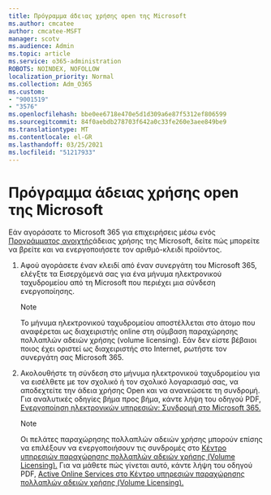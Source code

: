 ```yaml
---
title: Πρόγραμμα άδειας χρήσης open της Microsoft
ms.author: cmcatee
author: cmcatee-MSFT
manager: scotv
ms.audience: Admin
ms.topic: article
ms.service: o365-administration
ROBOTS: NOINDEX, NOFOLLOW
localization_priority: Normal
ms.collection: Adm_O365
ms.custom:
- "9001519"
- "3576"
ms.openlocfilehash: bbe0ee6718e470e5d1d309a6e87f5312ef806599
ms.sourcegitcommit: 84f0aebdb278703f642a0c33fe260e3aee849be9
ms.translationtype: MT
ms.contentlocale: el-GR
ms.lasthandoff: 03/25/2021
ms.locfileid: "51217933"
---
```

# <a name="microsoft-open-license-program"></a>Πρόγραμμα άδειας χρήσης open της Microsoft

Εάν αγοράσατε το Microsoft 365 για επιχειρήσεις μέσω ενός [Προγράμματος ανοιχτής](https://go.microsoft.com/fwlink/p/?LinkID=613298)άδειας χρήσης της Microsoft, δείτε πώς μπορείτε να βρείτε και να ενεργοποιήσετε τον αριθμό-κλειδί προϊόντος.

1. Αφού αγοράσετε έναν κλειδί από έναν συνεργάτη του Microsoft 365, ελέγξτε τα Εισερχόμενά σας για ένα μήνυμα ηλεκτρονικού ταχυδρομείου από τη Microsoft που περιέχει μια σύνδεση ενεργοποίησης.

    > [!NOTE]
    > Το μήνυμα ηλεκτρονικού ταχυδρομείου αποστέλλεται στο άτομο που αναφέρεται ως διαχειριστής online στη σύμβαση παραχώρησης πολλαπλών αδειών χρήσης (volume licensing). Εάν δεν είστε βέβαιοι ποιος έχει οριστεί ως διαχειριστής στο Internet, ρωτήστε τον συνεργάτη σας Microsoft 365.
1. Ακολουθήστε τη σύνδεση στο μήνυμα ηλεκτρονικού ταχυδρομείου για να εισέλθετε με τον σχολικό ή τον σχολικό λογαριασμό σας, να αποδεχτείτε την άδεια χρήσης Open και να ανανεώσετε τη συνδρομή. Για αναλυτικές οδηγίες βήμα προς βήμα, κάντε λήψη του οδηγού PDF, [Ενεργοποίηση ηλεκτρονικών υπηρεσιών: Συνδρομή στο Microsoft 365.](https://go.microsoft.com/fwlink/p/?LinkId=618100)

    > [!NOTE]
    > Οι πελάτες παραχώρησης πολλαπλών αδειών χρήσης μπορούν επίσης να επιλέξουν να ενεργοποιήσουν τις συνδρομές στο [Κέντρο υπηρεσιών παραχώρησης πολλαπλών αδειών χρήσης (Volume Licensing).](https://go.microsoft.com/fwlink/p/?LinkID=282016) Για να μάθετε πώς γίνεται αυτό, κάντε λήψη του οδηγού PDF, [Active Online Services στο Κέντρο υπηρεσιών παραχώρησης πολλαπλών αδειών χρήσης (Volume Licensing).](https://go.microsoft.com/fwlink/p/?LinkId=618096)
